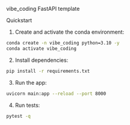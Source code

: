 vibe_coding FastAPI template

Quickstart

1. Create and activate the conda environment:

```zsh
conda create -n vibe_coding python=3.10 -y
conda activate vibe_coding
```

2. Install dependencies:

```zsh
pip install -r requirements.txt
```

3. Run the app:

```zsh
uvicorn main:app --reload --port 8000
```

4. Run tests:

```zsh
pytest -q
```

